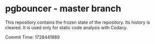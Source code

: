 # pgbouncer - master branch

This repository contains the frozen state of the repository.
Its history is cleared. It is used only for static code
analysis with Codacy.

Commit Time: 1728441889